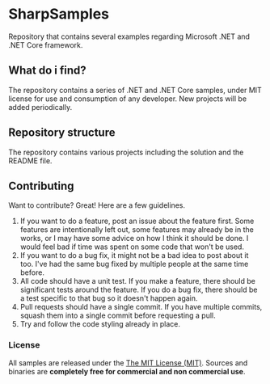 # SharpSamples
Repository that contains several examples regarding Microsoft .NET and .NET Core framework.

## What do i find?

The repository contains a series of .NET and .NET Core samples, under MIT license for use and consumption of any developer.
New projects will be added periodically.

## Repository structure

The repository contains various projects including the solution and the README file.

## Contributing

Want to contribute? Great! Here are a few guidelines.

1. If you want to do a feature, post an issue about the feature first. Some features are intentionally left out, some features may already be in the works, or I may have some advice on how I think it should be done. I would feel bad if time was spent on some code that won't be used.
2. If you want to do a bug fix, it might not be a bad idea to post about it too. I've had the same bug fixed by multiple people at the same time before.
3. All code should have a unit test. If you make a feature, there should be significant tests around the feature. If you do a bug fix, there should be a test specific to that bug so it doesn't happen again.
4. Pull requests should have a single commit. If you have multiple commits, squash them into a single commit before requesting a pull.
5. Try and follow the code styling already in place.

### License

All samples are released under the [The MIT License (MIT)](https://github.com/engineering87/SharpSamples/blob/main/LICENSE). 
Sources and binaries are **completely free for commercial and non commercial use**.
